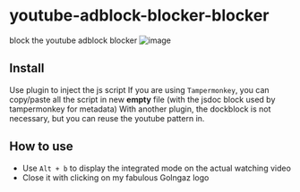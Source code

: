 # youtube-adblock-blocker-blocker

block the youtube adblock blocker
![image](https://github.com/golngaz/youtube-adblock-blocker-blocker/assets/23358543/aaec3f0c-070f-4001-b4ea-2b5bde4b5364)

## Install

Use plugin to inject the js script
If you are using `Tampermonkey`, you can copy/paste all the script in new **empty** file (with the jsdoc block used by tampermonkey for metadata)
With another plugin, the dockblock is not necessary, but you can reuse the youtube pattern in.

## How to use

* Use `Alt + b` to display the integrated mode on the actual watching video
* Close it with clicking on my fabulous Golngaz logo
